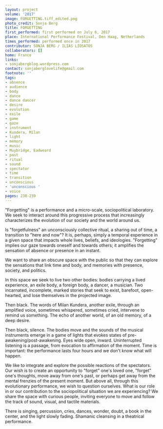 ```yaml
---
layout: project
volume: '2017'
image: FORGETTING.tiff_edited.png
photo_credit: Sonja Berg
title: FORGETTING
first_performed: first performed on July 6, 2017
place: International Performance Festival, Den Haag, Netherlands
times_performed: performed once in 2017
contributor: SONJA BERG / ILIAS LIOSATOS
collaborators: []
home: France
links:
- sonjabergblog.wordpress.com
contact: sonjaberglovelife@gmail.com
footnote: ''
tags:
- absence
- audience
- body
- dance
- dance dancer
- desire
- evolution
- exile
- game
- gaze
- instrument
- Kundera, Milan
- light
- memory
- music
- Muybridge, Eadweard
- past
- ritual
- sound
- spectator
- time
- transition
- unconscious
- 'unconscious '
- voice
pages: 238-239
---
```


"Forgetting" is a performance and a micro-scale, sociopolitical laboratory. We seek to interact around this progressive process that increasingly characterizes the evolution of our society and the world around us.

Is "forgetfulness" an unconsciously collective ritual, a sharing out of time, a transition to "here and now"? It is, perhaps, simply a temporal experience in a given space that impacts whole lives, beliefs, and ideologies. "Forgetting" implies our gaze towards oneself and towards others; it amplifies the sensation of absence or presence in an instant.

We want to share an obscure space with the public so that they can explore the sensations that link time and body, and memories with presence, society, and politics.

In this space we seek to live two other bodies: bodies carrying a lived experience, an exile body, a foreign body, a dancer, a musician. Two incarnated, incomplete, marked stories that seek to exist, barefoot, open-hearted, and lose themselves in the projected image.

Then black. The words of Milan Kundera, another exile, through an amplified voice, sometimes whispered, sometimes cried, intervene to remind us something. The echo of another world, of an old memory, of a deep desire.

Then black, silence. The bodies move and the sounds of the musical instruments emerge in a game of lights that evokes states of pre-awakening/post-awakening. Eyes wide open, inward. Uninterrupted listening is a passage, from evocation to affirmation of the moment. Time is important: the performance lasts four hours and we don't know what will happen.

We like to integrate and explore the possible reactions of the spectators. Our wish is to create an opportunity to "forget" one's loved one, "forget" one's thoughts, move away from one's past, or perhaps get away from the mental frenzies of the present moment. But above all, through this evolutionary performance, we wish to question ourselves. What is our role in or our contribution to the sociopolitical situation we are experiencing? We share the space with curious people, inviting everyone to move and follow the track of sound, visual, and tactile materials.

There is singing, percussion, cries, dances, wonder, doubt, a book in the center, and the light slowly fading. Shamanic cleansing in a theatrical performance.
